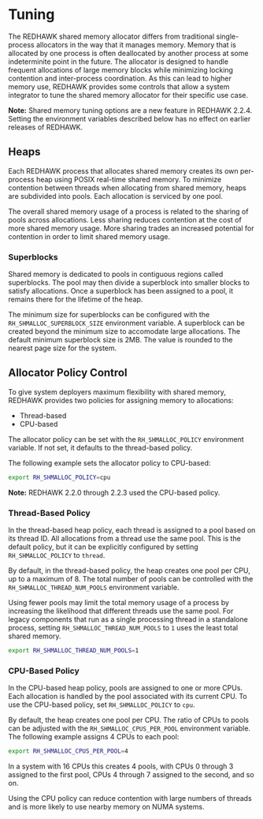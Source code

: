 # Tuning

The REDHAWK shared memory allocator differs from traditional single-process allocators in the way that it manages memory.
Memory that is allocated by one process is often deallocated by another process at some indeterminite point in the future.
The allocator is designed to handle frequent allocations of large memory blocks while minimizing locking contention and inter-process coordination.
As this can lead to higher memory use, REDHAWK provides some controls that allow a system integrator to tune the shared memory allocator for their specific use case.

**Note:** Shared memory tuning options are a new feature in REDHAWK 2.2.4.
Setting the environment variables described below has no effect on earlier releases of REDHAWK.

## Heaps

Each REDHAWK process that allocates shared memory creates its own per-process heap using POSIX real-time shared memory.
To minimize contention between threads when allocating from shared memory, heaps are subdivided into pools.
Each allocation is serviced by one pool.

The overall shared memory usage of a process is related to the sharing of pools across allocations.
Less sharing reduces contention at the cost of more shared memory usage.
More sharing trades an increased potential for contention in order to limit shared memory usage.

### Superblocks

Shared memory is dedicated to pools in contiguous regions called superblocks.
The pool may then divide a superblock into smaller blocks to satisfy allocations.
Once a superblock has been assigned to a pool, it remains there for the lifetime of the heap.

The minimum size for superblocks can be configured with the `RH_SHMALLOC_SUPERBLOCK_SIZE` environment variable.
A superblock can be created beyond the minimum size to accomodate large allocations.
The default minimum superblock size is 2MB.
The value is rounded to the nearest page size for the system.

## Allocator Policy Control

To give system deployers maximum flexibility with shared memory, REDHAWK provides two policies for assigning memory to allocations:

* Thread-based
* CPU-based

The allocator policy can be set with the `RH_SHMALLOC_POLICY` environment variable.
If not set, it defaults to the thread-based policy.

The following example sets the allocator policy to CPU-based:
```sh
export RH_SHMALLOC_POLICY=cpu
```

**Note:** REDHAWK 2.2.0 through 2.2.3 used the CPU-based policy.

### Thread-Based Policy

In the thread-based heap policy, each thread is assigned to a pool based on its thread ID.
All allocations from a thread use the same pool.
This is the default policy, but it can be explicitly configured by setting `RH_SHMALLOC_POLICY` to `thread`.

By default, in the thread-based policy, the heap creates one pool per CPU, up to a maximum of 8.
The total number of pools can be controlled with the `RH_SHMALLOC_THREAD_NUM_POOLS` environment variable.

Using fewer pools may limit the total memory usage of a process by increasing the likelihood that different threads use the same pool.
For legacy components that run as a single processing thread in a standalone process, setting `RH_SHMALLOC_THREAD_NUM_POOLS` to `1` uses the least total shared memory.

```sh
export RH_SHMALLOC_THREAD_NUM_POOLS=1
```

### CPU-Based Policy

In the CPU-based heap policy, pools are assigned to one or more CPUs.
Each allocation is handled by the pool associated with its current CPU.
To use the CPU-based policy, set `RH_SHMALLOC_POLICY` to `cpu`.

By default, the heap creates one pool per CPU.
The ratio of CPUs to pools can be adjusted with the `RH_SHMALLOC_CPUS_PER_POOL` environment variable.
The following example assigns 4 CPUs to each pool:
```sh
export RH_SHMALLOC_CPUS_PER_POOL=4
```
In a system with 16 CPUs this creates 4 pools, with CPUs 0 through 3 assigned to the first pool, CPUs 4 through 7 assigned to the second, and so on.

Using the CPU policy can reduce contention with large numbers of threads and is more likely to use nearby memory on NUMA systems.

